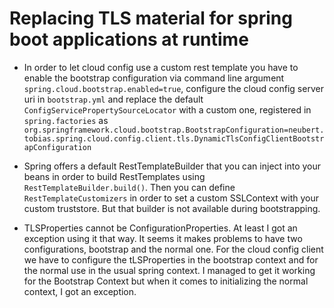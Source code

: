 # Replacing TLS material for spring boot applications at runtime

- In order to let cloud config use a custom rest template you have to enable the bootstrap configuration via command line argument ```spring.cloud.bootstrap.enabled=true```, configure the cloud config server uri in ```bootstrap.yml``` and replace the default ```ConfigServicePropertySourceLocator``` with a custom one, registered in ```spring.factories``` as ```org.springframework.cloud.bootstrap.BootstrapConfiguration=neubert.tobias.spring.cloud.config.client.tls.DynamicTlsConfigClientBootstrapConfiguration```

- Spring offers a default RestTemplateBuilder that you can inject into your beans in order to build RestTemplates using ```RestTemplateBuilder.build()```. Then you can define ```RestTemplateCustomizers``` in order to set a custom SSLContext with your custom truststore. But that builder is not available during bootstrapping.

- TLSProperties cannot be ConfigurationProperties. At least I got an exception using it that way. It seems it makes problems to have two configurations, bootstrap and the normal one. For the cloud config client we have to configure the tLSProperties in the bootstrap context and for the normal use in the usual spring context. I managed to get it working for the Bootstrap Context but when it comes to initializing the normal context, I got an exception.
